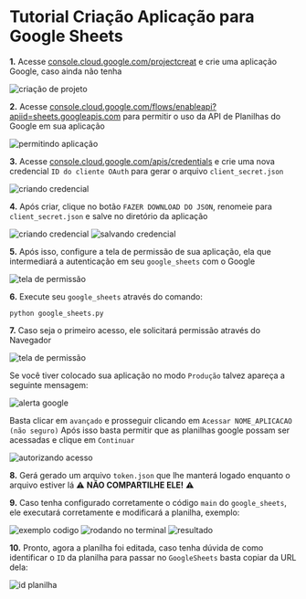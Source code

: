# Tutorial Criação Aplicação para Google Sheets

**1.**  Acesse [console.cloud.google.com/projectcreat](https://console.cloud.google.com/projectcreate) e crie uma aplicação Google, caso ainda não tenha

![criação de projeto](https://media.discordapp.net/attachments/979061713171251243/1041442927056007208/image.png)

**2.**  Acesse [console.cloud.google.com/flows/enableapi?apiid=sheets.googleapis.com](https://console.cloud.google.com/flows/enableapi?apiid=sheets.googleapis.com) para permitir o uso da API de Planilhas do Google em sua aplicação

![permitindo aplicação](https://cdn.discordapp.com/attachments/979061713171251243/1041443548916101261/image.png)

**3.** Acesse [console.cloud.google.com/apis/credentials](https://console.cloud.google.com/apis/credentials) e crie uma nova credencial `ID do cliente OAuth` para gerar o arquivo `client_secret.json`

![criando credencial](https://media.discordapp.net/attachments/979061713171251243/1041444445305974824/image.png)

**4.** Após criar, clique no botão `FAZER DOWNLOAD DO JSON`, renomeie para `client_secret.json` e salve no diretório da aplicação

![criando credencial](https://cdn.discordapp.com/attachments/979061713171251243/1041445687709151322/image.png)
![salvando credencial](https://cdn.discordapp.com/attachments/979061713171251243/1041446187967975454/image.png)

**5.** Após isso, configure a tela de permissão de sua aplicação, ela que intermediará a autenticação em seu `google_sheets` com o Google

![tela de permissão](https://cdn.discordapp.com/attachments/979061713171251243/1041448071860588636/image.png)

**6.** Execute seu `google_sheets` através do comando:
```
python google_sheets.py
```

**7.** Caso seja o primeiro acesso, ele solicitará permissão através do Navegador

![tela de permissão](https://cdn.discordapp.com/attachments/979061713171251243/1041449297104867348/image.png)

Se você tiver colocado sua aplicação no modo `Produção` talvez apareça a seguinte mensagem:

![alerta google](https://media.discordapp.net/attachments/979061713171251243/1041450000158306356/image.png)

Basta clicar em `avançado` e prosseguir clicando em `Acessar NOME_APLICACAO (não seguro)` 
Após isso basta permitir que as planilhas google possam ser acessadas e clique em `Continuar`

![autorizando acesso](https://cdn.discordapp.com/attachments/979061713171251243/1041450990496395274/image.png)

**8.** Gerá gerado um arquivo `token.json` que lhe manterá logado enquanto o arquivo estiver lá ⚠️ **NÃO COMPARTILHE ELE!** ⚠️

**9.** Caso tenha configurado corretamente o código `main` do `google_sheets`, ele executará corretamente e modificará a planilha, exemplo:

![exemplo codigo](https://cdn.discordapp.com/attachments/979061713171251243/1041452682013057074/image.png)
![rodando no terminal](https://media.discordapp.net/attachments/979061713171251243/1041451909652938832/image.png)
![resultado](https://cdn.discordapp.com/attachments/979061713171251243/1041453375646085181/image.png)

**10.** Pronto, agora a planílha foi editada, caso tenha dúvida de como identificar o `ID` da planilha para passar no `GoogleSheets` basta copiar da URL dela:

![id planilha](https://cdn.discordapp.com/attachments/979061713171251243/1041454067697864754/image.png)
